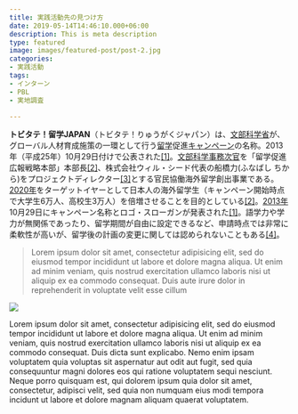 ```yaml
---
title: 実践活動先の見つけ方
date: 2019-05-14T14:46:10.000+06:00
description: This is meta description
type: featured
image: images/featured-post/post-2.jpg
categories:
- 実践活動
tags:
- インターン
- PBL
- 実地調査

---
```

**トビタテ！留学JAPAN**（トビタテ！りゅうがくジャパン）は、[文部科学省](https://ja.wikipedia.org/wiki/%E6%96%87%E9%83%A8%E7%A7%91%E5%AD%A6%E7%9C%81 "文部科学省")が、グローバル人材育成施策の一環として行う[留学](https://ja.wikipedia.org/wiki/%E7%95%99%E5%AD%A6 "留学")促進[キャンペーン](https://ja.wikipedia.org/wiki/%E3%82%AD%E3%83%A3%E3%83%B3%E3%83%9A%E3%83%BC%E3%83%B3 "キャンペーン")の名称。2013年（平成25年）10月29日付けで公表された[\[1\]](https://ja.wikipedia.org/wiki/%E3%83%88%E3%83%93%E3%82%BF%E3%83%86!%E7%95%99%E5%AD%A6JAPAN#cite_note-tobi-1)。[文部科学事務次官](https://ja.wikipedia.org/wiki/%E6%96%87%E9%83%A8%E7%A7%91%E5%AD%A6%E4%BA%8B%E5%8B%99%E6%AC%A1%E5%AE%98 "文部科学事務次官")を「留学促進広報戦略本部」本部長[\[2\]](https://ja.wikipedia.org/wiki/%E3%83%88%E3%83%93%E3%82%BF%E3%83%86!%E7%95%99%E5%AD%A6JAPAN#cite_note-about-2)、株式会社ウィル・シード代表の船橋力(ふなばし ちから)をプロジェクトディレクター[\[3\]](https://ja.wikipedia.org/wiki/%E3%83%88%E3%83%93%E3%82%BF%E3%83%86!%E7%95%99%E5%AD%A6JAPAN#cite_note-3)とする官民協働海外留学創出事業である。[2020年](https://ja.wikipedia.org/wiki/2020%E5%B9%B4 "2020年")をターゲットイヤーとして日本人の海外留学生（キャンペーン開始時点で大学生6万人、高校生3万人）を倍増させることを目的としている[\[2\]](https://ja.wikipedia.org/wiki/%E3%83%88%E3%83%93%E3%82%BF%E3%83%86!%E7%95%99%E5%AD%A6JAPAN#cite_note-about-2)。[2013年](https://ja.wikipedia.org/wiki/2013%E5%B9%B4 "2013年")10月29日にキャンペーン名称とロゴ・スローガンが発表された[\[1\]](https://ja.wikipedia.org/wiki/%E3%83%88%E3%83%93%E3%82%BF%E3%83%86!%E7%95%99%E5%AD%A6JAPAN#cite_note-tobi-1)。語学力や学力が無関係であったり、留学期間が自由に設定できるなど、申請時点では非常に柔軟性が高いが、留学後の計画の変更に関しては認められないこともある[\[4\]](https://ja.wikipedia.org/wiki/%E3%83%88%E3%83%93%E3%82%BF%E3%83%86!%E7%95%99%E5%AD%A6JAPAN#cite_note-4)。

> Lorem ipsum dolor sit amet, consectetur adipisicing elit, sed do eiusmod tempor incididunt ut
> labore et dolore magna aliqua. Ut enim ad minim veniam, quis nostrud exercitation ullamco laboris nisi ut
> aliquip ex ea commodo consequat. Duis aute irure dolor in reprehenderit in voluptate velit esse cillum

![](../images/post-img.jpg)

Lorem ipsum dolor sit amet, consectetur adipisicing elit, sed do eiusmod tempor incididunt ut labore et
dolore magna aliqua. Ut enim ad minim veniam, quis nostrud exercitation ullamco laboris nisi ut aliquip ex
ea commodo consequat. Duis
dicta sunt explicabo. Nemo enim ipsam voluptatem quia voluptas sit aspernatur aut odit aut fugit, sed quia
consequuntur magni dolores eos qui ratione voluptatem sequi nesciunt. Neque porro quisquam est, qui dolorem
ipsum quia dolor sit amet, consectetur, adipisci velit, sed quia non numquam eius modi tempora incidunt ut
labore et dolore magnam aliquam quaerat voluptatem.